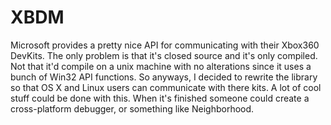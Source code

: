 XBDM
====

Microsoft provides a pretty nice API for communicating with their Xbox360 DevKits. The only problem is that it's closed source and it's only compiled. Not that it'd compile on a unix machine with no alterations since it uses a bunch of Win32 API functions. So anyways, I decided to rewrite the library so that OS X and Linux users can communicate with there kits. A lot of cool stuff could be done with this. When it's finished someone could create a cross-platform debugger, or something like Neighborhood.
